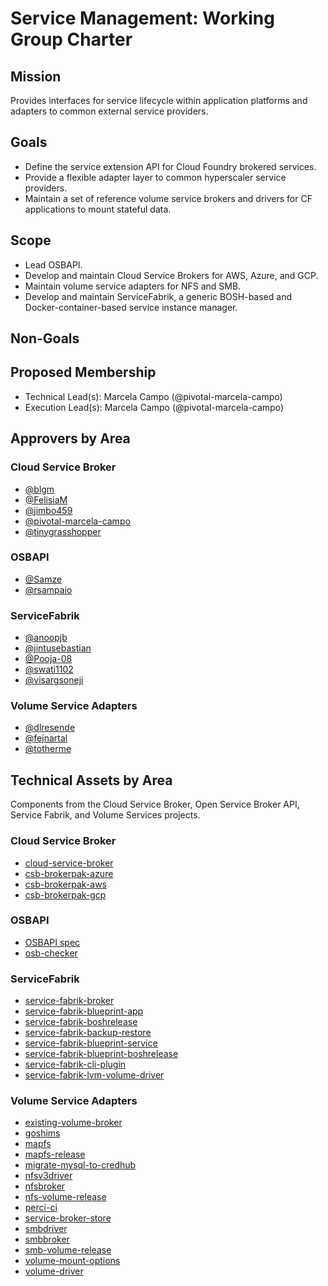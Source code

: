 # Service Management: Working Group Charter

## Mission

Provides interfaces for service lifecycle within application platforms and adapters to common external service providers.

## Goals

- Define the service extension API for Cloud Foundry brokered services.
- Provide a flexible adapter layer to common hyperscaler service providers.
- Maintain a set of reference volume service brokers and drivers for CF applications to mount stateful data.

## Scope
- Lead OSBAPI.
- Develop and maintain Cloud Service Brokers for AWS, Azure, and GCP.
- Maintain volume service adapters for NFS and SMB.
- Develop and maintain ServiceFabrik, a generic BOSH-based and Docker-container-based service instance manager.

## Non-Goals




## Proposed Membership

- Technical Lead(s): Marcela Campo (@pivotal-marcela-campo)
- Execution Lead(s): Marcela Campo (@pivotal-marcela-campo)

## Approvers by Area
### Cloud Service Broker
* [@blgm](https://github.com/blgm)
* [@FelisiaM](https://github.com/FelisiaM)
* [@jimbo459](https://github.com/jimbo459)
* [@pivotal-marcela-campo](https://github.com/pivotal-marcela-campo) 
* [@tinygrasshopper](https://github.com/tinygrasshopper)


### OSBAPI
* [@Samze](https://github.com/Samze)
* [@rsampaio](https://github.com/rsampaio)

### ServiceFabrik
* [@anoopjb](https://github.com/anoopjb)
* [@jintusebastian](https://github.com/jintusebastian)
* [@Pooja-08](https://github.com/Pooja-08) 
* [@swati1102](https://github.com/swati1102)
* [@visargsoneji](https://github.com/visargsoneji)

### Volume Service Adapters
* [@dlresende](https://github.com/dlresende)
* [@fejnartal](https://github.com/fejnartal)
* [@totherme](https://github.com/totherme)


## Technical Assets by Area

Components from the Cloud Service Broker, Open Service Broker API, Service Fabrik, and Volume Services projects.

### Cloud Service Broker

* [cloud-service-broker](https://github.com/cloudfoundry-incubator/cloud-service-broker)
* [csb-brokerpak-azure](https://github.com/cloudfoundry-incubator/csb-brokerpak-azure)
* [csb-brokerpak-aws](https://github.com/cloudfoundry-incubator/csb-brokerpak-aws)
* [csb-brokerpak-gcp](https://github.com/cloudfoundry-incubator/csb-brokerpak-gcp)


### OSBAPI

* [OSBAPI spec](https://github.com/openservicebrokerapi/servicebroker)
* [osb-checker](https://github.com/openservicebrokerapi/osb-checker)

### ServiceFabrik

* [service-fabrik-broker](https://github.com/cloudfoundry-incubator/service-fabrik-broker)
* [service-fabrik-blueprint-app](https://github.com/cloudfoundry-incubator/service-fabrik-blueprint-app)
* [service-fabrik-boshrelease](https://github.com/cloudfoundry-incubator/service-fabrik-boshrelease)
* [service-fabrik-backup-restore](https://github.com/cloudfoundry-incubator/service-fabrik-backup-restore)
* [service-fabrik-blueprint-service](https://github.com/cloudfoundry-incubator/service-fabrik-blueprint-service)
* [service-fabrik-blueprint-boshrelease](https://github.com/cloudfoundry-incubator/service-fabrik-blueprint-boshrelease)
* [service-fabrik-cli-plugin](https://github.com/cloudfoundry-incubator/service-fabrik-cli-plugin)
* [service-fabrik-lvm-volume-driver](https://github.com/cloudfoundry-incubator/service-fabrik-lvm-volume-driver)

### Volume Service Adapters

* [existing-volume-broker](https://github.com/cloudfoundry/existingvolumebroker)
* [goshims](https://github.com/cloudfoundry/goshims)
* [mapfs](https://github.com/cloudfoundry/mapfs)
* [mapfs-release](https://github.com/cloudfoundry/mapfs-release)
* [migrate-mysql-to-credhub](https://github.com/cloudfoundry/migrate_mysql_to_credhub)
* [nfsv3driver](https://github.com/cloudfoundry/nfsv3driver)
* [nfsbroker](https://github.com/cloudfoundry/nfsbroker)
* [nfs-volume-release](https://github.com/cloudfoundry/nfs-volume-release)
* [perci-ci](https://github.com/cloudfoundry/persi-ci)
* [service-broker-store](https://github.com/cloudfoundry/service-broker-store)
* [smbdriver](https://github.com/cloudfoundry/smbdriver)
* [smbbroker](https://github.com/cloudfoundry/smbbroker)
* [smb-volume-release](https://github.com/cloudfoundry/smb-volume-release)
* [volume-mount-options](https://github.com/cloudfoundry/volume-mount-options)
* [volume-driver](https://github.com/cloudfoundry/volumedriver)
